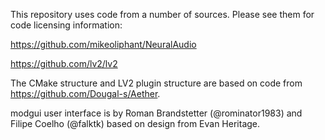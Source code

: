 This repository uses code from a number of sources. Please see them for code licensing information:

https://github.com/mikeoliphant/NeuralAudio

https://github.com/lv2/lv2

The CMake structure and LV2 plugin structure are based on code from https://github.com/Dougal-s/Aether.

modgui user interface is by Roman Brandstetter (@rominator1983) and Filipe Coelho (@falktk) based on design from Evan Heritage.
